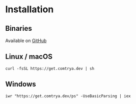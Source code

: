 # Installation

## Binaries

Available on [GitHub](https://github.com/comtrya/comtrya/releases/latest)

## Linux / macOS

```shell
curl -fsSL https://get.comtrya.dev | sh
```

## Windows

```shell
iwr "https://get.comtrya.dev/ps" -UseBasicParsing | iex
```
